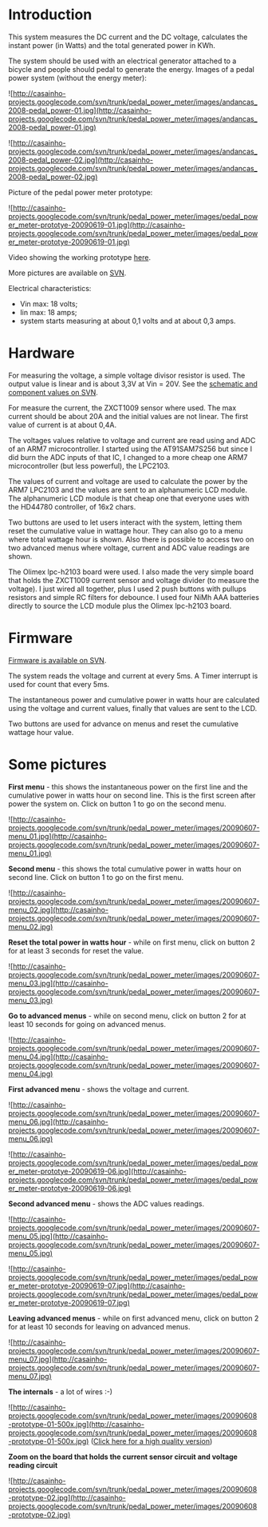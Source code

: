 # Introduction #

This system measures the DC current and the DC voltage, calculates the instant power (in Watts) and the total generated power in KWh.

The system should be used with an electrical generator attached to a bicycle and people should pedal to generate the energy. Images of a pedal power system (without the energy meter):

![http://casainho-projects.googlecode.com/svn/trunk/pedal_power_meter/images/andancas_2008-pedal_power-01.jpg](http://casainho-projects.googlecode.com/svn/trunk/pedal_power_meter/images/andancas_2008-pedal_power-01.jpg)

![http://casainho-projects.googlecode.com/svn/trunk/pedal_power_meter/images/andancas_2008-pedal_power-02.jpg](http://casainho-projects.googlecode.com/svn/trunk/pedal_power_meter/images/andancas_2008-pedal_power-02.jpg)

Picture of the pedal power meter prototype:

![http://casainho-projects.googlecode.com/svn/trunk/pedal_power_meter/images/pedal_power_meter-prototye-20090619-01.jpg](http://casainho-projects.googlecode.com/svn/trunk/pedal_power_meter/images/pedal_power_meter-prototye-20090619-01.jpg)

Video showing the working prototype [here](http://blip.tv/file/get/Jpcasainho-pedal_power_meterprototye20090619156.ogg).

More pictures are available on [SVN](http://code.google.com/p/casainho-projects/source/browse/#svn/trunk/pedal_power_meter/images).

Electrical characteristics:
  * Vin max: 18 volts;
  * Iin max: 18 amps;
  * system starts measuring at about 0,1 volts and at about 0,3 amps.

# Hardware #

For measuring the voltage, a simple voltage divisor resistor is used. The output value is linear and is about 3,3V at Vin = 20V. See the [schematic and component values on SVN](http://code.google.com/p/casainho-projects/source/browse/#svn/trunk/pedal_power_meter/schematic_board).

For measure the current, the ZXCT1009 sensor where used. The max current should be about 20A and the initial values are not linear. The first value of current is at about 0,4A.

The voltages values relative to voltage and current are read using and ADC of an ARM7 microcontroller.
I started using the AT91SAM7S256 but since I did burn the ADC inputs of that IC, I changed to a more cheap one ARM7 microcontroller (but less powerful), the LPC2103.

The values of current and voltage are used to calculate the power by the ARM7 LPC2103 and the values are sent to an alphanumeric LCD module. The alphanumeric LCD module is that cheap one that everyone uses with the HD44780 controller, of 16x2 chars.

Two buttons are used to let users interact with the system, letting them reset the cumulative value in wattage hour. They can also go to a menu where total wattage hour is shown. Also there is possible to access two on two advanced menus where voltage, current and ADC value readings are shown.

The Olimex lpc-h2103 board were used. I also made the very simple board that holds the ZXCT1009 current sensor and voltage divider (to measure the voltage). I just wired all together, plus I used 2 push buttons with pullups resistors and simple RC filters for debounce. I used four NiMh AAA batteries directly to source the LCD module plus the Olimex lpc-h2103 board.

# Firmware #

[Firmware is available on SVN](http://code.google.com/p/casainho-projects/source/browse/#svn/trunk/pedal_power_meter/firmware/lpc2103_version%3Fstate%3Dclosed).

The system reads the voltage and current at every 5ms. A Timer interrupt is used for count that every 5ms.

The instantaneous power and cumulative power in watts hour are calculated using the voltage and current values, finally that values are sent to the LCD.

Two buttons are used for advance on menus and reset the cumulative wattage hour value.

# Some pictures #
**First menu** - this shows the instantaneous power on the first line and the cumulative power in watts hour on second line. This is the first screen after power the system on. Click on button 1 to go on the second menu.

![http://casainho-projects.googlecode.com/svn/trunk/pedal_power_meter/images/20090607-menu_01.jpg](http://casainho-projects.googlecode.com/svn/trunk/pedal_power_meter/images/20090607-menu_01.jpg)

**Second menu** - this shows the total cumulative power in watts hour on second line. Click on button 1 to go on the first menu.

![http://casainho-projects.googlecode.com/svn/trunk/pedal_power_meter/images/20090607-menu_02.jpg](http://casainho-projects.googlecode.com/svn/trunk/pedal_power_meter/images/20090607-menu_02.jpg)

**Reset the total power in watts hour** - while on first menu, click on button 2 for at least 3 seconds for reset the value.

![http://casainho-projects.googlecode.com/svn/trunk/pedal_power_meter/images/20090607-menu_03.jpg](http://casainho-projects.googlecode.com/svn/trunk/pedal_power_meter/images/20090607-menu_03.jpg)

**Go to advanced menus** - while on second menu, click on button 2 for at least 10 seconds for going on advanced menus.

![http://casainho-projects.googlecode.com/svn/trunk/pedal_power_meter/images/20090607-menu_04.jpg](http://casainho-projects.googlecode.com/svn/trunk/pedal_power_meter/images/20090607-menu_04.jpg)

**First advanced menu** - shows the voltage and current.

![http://casainho-projects.googlecode.com/svn/trunk/pedal_power_meter/images/20090607-menu_06.jpg](http://casainho-projects.googlecode.com/svn/trunk/pedal_power_meter/images/20090607-menu_06.jpg)

![http://casainho-projects.googlecode.com/svn/trunk/pedal_power_meter/images/pedal_power_meter-prototye-20090619-06.jpg](http://casainho-projects.googlecode.com/svn/trunk/pedal_power_meter/images/pedal_power_meter-prototye-20090619-06.jpg)

**Second advanced menu** - shows the ADC values readings.

![http://casainho-projects.googlecode.com/svn/trunk/pedal_power_meter/images/20090607-menu_05.jpg](http://casainho-projects.googlecode.com/svn/trunk/pedal_power_meter/images/20090607-menu_05.jpg)

![http://casainho-projects.googlecode.com/svn/trunk/pedal_power_meter/images/pedal_power_meter-prototye-20090619-07.jpg](http://casainho-projects.googlecode.com/svn/trunk/pedal_power_meter/images/pedal_power_meter-prototye-20090619-07.jpg)

**Leaving advanced menus** - while on first advanced menu, click on button 2 for at least 10 seconds for leaving on advanced menus.

![http://casainho-projects.googlecode.com/svn/trunk/pedal_power_meter/images/20090607-menu_07.jpg](http://casainho-projects.googlecode.com/svn/trunk/pedal_power_meter/images/20090607-menu_07.jpg)

**The internals** - a lot of wires :-)

![http://casainho-projects.googlecode.com/svn/trunk/pedal_power_meter/images/20090608-prototype-01-500x.jpg](http://casainho-projects.googlecode.com/svn/trunk/pedal_power_meter/images/20090608-prototype-01-500x.jpg) ([Click here for a high quality version](http://casainho-projects.googlecode.com/svn/trunk/pedal_power_meter/images/20090608-prototype-01-500x.jpg))

**Zoom on the board that holds the current sensor circuit and voltage reading circuit**

![http://casainho-projects.googlecode.com/svn/trunk/pedal_power_meter/images/20090608-prototype-02.jpg](http://casainho-projects.googlecode.com/svn/trunk/pedal_power_meter/images/20090608-prototype-02.jpg)